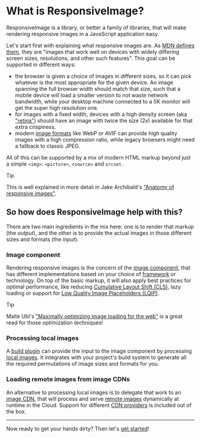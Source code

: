 # What is ResponsiveImage?

ResponsiveImage is a library, or better a family of libraries, that will make rendering responsive images in a JavaScript application easy.

Let's start first with explaining what responsive images are. As [MDN defines them](https://developer.mozilla.org/en-US/docs/Learn/HTML/Multimedia_and_embedding/Responsive_images), they are "images that work well on devices with widely differing screen sizes, resolutions, and other such features". This goal can be supported in different ways:

- the browser is given a choice of images in different sizes, so it can pick whatever is the most appropriate for the given device. An image spanning the full browser width should match that size, such that a mobile device will load a smaller version to not waste network bandwidth, while your desktop machine connected to a 5K monitor will get the super high resolution one.
- for images with a fixed width, devices with a high density screen (aka ["retina"](https://en.wikipedia.org/wiki/Retina_display)) should have an image with twice the size (2x) available for that extra crispiness.
- modern [image formats](../usage/image-formats.md) like WebP or AVIF can provide high quality images with a high compression ratio, while legacy browsers might need a fallback to classic JPEG.

All of this can be supported by a mix of modern HTML markup beyond just a simple `<img>`: `<picture>`, `<source>` and `srcset`.

> [!TIP]
> This is well explained in more detail in Jake Archibald's ["Anatomy of responsive images"](https://jakearchibald.com/2015/anatomy-of-responsive-images/).

## So how does ResponsiveImage help with this?

There are two main ingredients in the mix here: one is to render that markup (the _output_), and the other is to provide the actual images in those different sizes and formats (the _input_).

### Image component

Rendering responsive images is the concern of the [image component](../usage/component.md), that has different implementations based on your choice of [framework](../frameworks/index.md) or technology. On top of the basic markup, it will also apply best practices for optimal performance, like reducing [Cumulative Layout Shift (CLS)](https://web.dev/cls/), lazy loading or support for [Low Quality Image Placeholders (LQIP)](../usage/lqip.md).

> [!TIP]
> Malte Ubl's ["Maximally optimizing image loading for the web"](https://www.industrialempathy.com/posts/image-optimizations/) is a great read for those optimization techniques!

### Processing local images

A [build plugin](../build/index.md) can provide the input to the image component by processing [local images](../usage/local-images.md). It integrates with your project's build system to generate all the required permutations of image sizes and formats for you.

### Loading remote images from image CDNs

An alternative to processing local images is to delegate that work to an [image CDN](https://web.dev/articles/image-cdns), that will process and serve [remote images](../usage/remote-images.md) dynamically at runtime in the Cloud. Support for different [CDN providers](../cdn/index.md) is included out of the box.

---

Now ready to get your hands dirty? Then let's [get started](./getting-started.md)!
